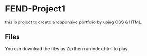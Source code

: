 # FEND-Project1

this is project to create a responsive portfolio by using CSS & HTML.

## Files

You can download the files as Zip then run index.html to play.
